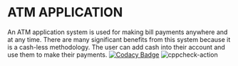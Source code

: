 # ATM APPLICATION


An ATM application system is used for making bill payments anywhere and at any time. 
There are many significant benefits from this system because it is a cash-less methodology. 
The user can add cash into their account and use them to make their payments.
[![Codacy Badge](https://app.codacy.com/project/badge/Grade/6f9c0eaa4e5444e8848a46ea757d1b48)](https://www.codacy.com/gh/Vinaykumarmogunuru/ATM_application/dashboard?utm_source=github.com&amp;utm_medium=referral&amp;utm_content=Vinaykumarmogunuru/ATM_application&amp;utm_campaign=Badge_Grade)
![cppcheck-action](https://github.com/Vinaykumarmogunuru/ATM_application/workflows/cppcheck-action/badge.svg)
